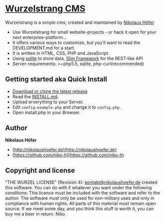 # [Wurzelstrang CMS](https://github.com/niko-h/wurzelstrang)

Wurzelstrang is a simple cms, created and maintained by [Nikolaus Höfer](https://github.com/niko-h).

* Use Wurzelstrang for small website-projects - or hack it open for your next enterprise-platform...
* It offers various ways to customize, but you'll want to read the DEVELOPMENT.md for a start.
* It is written in HTML, CSS, PHP and JavaScript
* Using [sqlite](https://sqlite.org/) to store data, [Slim Framework](http://slimframework.com/) for the REST-like API
* Server-requirements: >=php5.5, sqlite, php-curl(recommended)


## Getting started aka Quick Install

* [Download or clone the latest release](https://github.com/niko-h/wurzelstrang)
* Read the [INSTALL.md](INSTALL.md).
* Upload erverything to your Server.
* Edit `config-example.php` and change it to `config.php`.
* Open install.php in your Browser.


## Author

**Nikolaus Höfer**

+ [http://nikolaushoefer.de](http://nikolaushoefer.de)
+ [https://github.com/niko-h](https://github.com/niko-h)


## Copyright and license

"THE WURZEL LICENSE" (Revision 4):  <kontakt@nikolaushoefer.de> created this software. You can do with it whatever you want under the following conditions: This licence must be included with the software and refer to the author. The software must only be used for non-military uses and only in compliance with human rights. All parts of this material must remain open source. If we meet some day, and you think this stuff is worth it, you can buy me a beer in return. Niko
